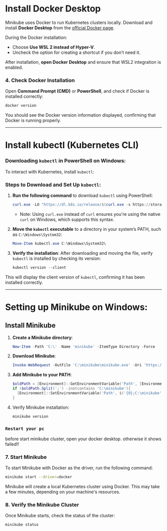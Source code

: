 
# **Install Docker Desktop**
Minikube uses Docker to run Kubernetes clusters locally. Download and install **Docker Desktop** from the [official Docker page](https://www.docker.com/products/docker-desktop).

During the Docker installation:
- Choose **Use WSL 2 instead of Hyper-V**.
- Uncheck the option for creating a shortcut if you don’t need it.

After installation, **open Docker Desktop** and ensure that WSL2 integration is enabled.

### 4. **Check Docker Installation**
Open **Command Prompt (CMD)** or **PowerShell**, and check if Docker is installed correctly:

```bash
docker version
```

You should see the Docker version information displayed, confirming that Docker is running properly.

---

# **Install kubectl (Kubernetes CLI)**


 ### Downloading `kubectl` in PowerShell on Windows:

To interact with Kubernetes, install `kubectl`:

### Steps to Download and Set Up `kubectl`:

1. **Run the following command** to download `kubectl` using PowerShell:
   ```powershell
   curl.exe -LO "https://dl.k8s.io/release/$(curl.exe -s https://storage.googleapis.com/kubernetes-release/release/stable.txt)/bin/windows/amd64/kubectl.exe"
   ```

   - Note: Using `curl.exe` instead of `curl` ensures you're using the native `curl` on Windows, which supports this syntax.

2. **Move the `kubectl` executable** to a directory in your system’s PATH, such as `C:\Windows\System32`:
   
   ```powershell
   Move-Item kubectl.exe C:\Windows\System32\
   ```

3. **Verify the installation**:
   After downloading and moving the file, verify `kubectl` is installed by checking its version:
   
   ```powershell
   kubectl version --client
   ```

This will display the client version of `kubectl`, confirming it has been installed correctly.

---


# Setting up **Minikube on Windows**:

## **Install Minikube**

1. **Create a Minikube directory**:
    ```powershell
    New-Item -Path 'C:\' -Name 'minikube' -ItemType Directory -Force
    ```

2. **Download Minikube**:
    ```powershell
    Invoke-WebRequest -OutFile 'C:\minikube\minikube.exe' -Uri 'https://github.com/kubernetes/minikube/releases/latest/download/minikube-windows-amd64.exe' -UseBasicParsing
    ```

3. **Add Minikube to your PATH**:
    ```powershell
    $oldPath = [Environment]::GetEnvironmentVariable('Path', [EnvironmentVariableTarget]::Machine)
    if ($oldPath.Split(';') -inotcontains 'C:\minikube'){
      [Environment]::SetEnvironmentVariable('Path', $('{0};C:\minikube' -f $oldPath), [EnvironmentVariableTarget]::Machine)
    }
    ```

4. Verify Minikube installation:
    ```bash
    minikube version
    ```

### `Restart your pc`

before start minikube cluster, open your docker desktop. otherwise it shows failed!!

### 7. **Start Minikube**

To start Minikube with Docker as the driver, run the following command:

```bash
minikube start --driver=docker
```

Minikube will create a local Kubernetes cluster using Docker. This may take a few minutes, depending on your machine's resources.

### 8. **Verify the Minikube Cluster**

Once Minikube starts, check the status of the cluster:

```bash
minikube status
```

